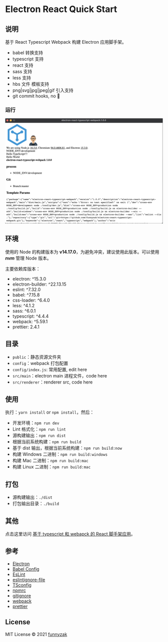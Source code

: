 # Electron React Quick Start

## 说明

基于 React Typescript Webpack 构建 Electron 应用脚手架。

-   babel 转换支持
-   typescript 支持
-   react 支持
-   sass 支持
-   less 支持
-   hbs 文件 模板支持
-   png|svg|jpg|jpeg|gif 引入支持
-   git commit hooks, no 💩

### 运行

![run](public/assets/img/run-demo.png)

## 环境

使用的 Node 的构建版本为 **v14.17.0**，为避免冲突，建议使用此版本。可以使用 **_nvm_** 管理 Node 版本。

主要依赖库版本：

-   electron: ^15.3.0
-   electron-builder: ^22.13.15
-   eslint: ^7.32.0
-   babel: ^7.15.8
-   css-loader: ^6.4.0
-   less: ^4.1.2
-   sass: ^6.0.1
-   typescript: ^4.4.4
-   webpack: ^5.59.1
-   prettier: 2.4.1

## 目录

-   `public`：静态资源文件夹
-   `config`：webpack 打包配置
-   `config/index.js`: 常用配置, edit here
-   `src/main`：electron main 进程文件，code here
-   `src/renderer`：renderer src, code here

## 使用

执行：`yarn install` or `npm install`，然后：

-   开发环境：`npm run dev`
-   Lint 格式化：`npm run lint`
-   源构建输出：`npm run dist`
-   根据当前系统构建：`npm run build`
-   基于 dist 输出，根据当前系统构建：`npm run build:now`
-   构建 Windows 二进制：`npm run build:windows`
-   构建 Mac 二进制：`npm run build:mac`
-   构建 Linux 二进制：`npm run build:mac`

## 打包

-   源构建输出：`./dist`
-   打包输出目录：`./build`

## 其他

点击这里访问 [基于 typescript 和 webapck 的 React 脚手架应用](https://github.com/funnyzak/react-typescript-quick-start)。

## 参考

-   [Electron](https://electronjs.org/docs)
-   [Babel Config](https://babel.docschina.org/docs/en/7.0.0/configuration/)
-   [EsLint](https://eslint.org/docs/user-guide/configuring/)
-   [eslintignore-file](https://eslint.org/docs/user-guide/configuring/ignoring-code#the-eslintignore-file)
-   [TSconfig](https://www.typescriptlang.org/tsconfig/)
-   [npmrc](https://docs.npmjs.com/cli/v7/configuring-npm/npmrc)
-   [gitignore](https://git-scm.com/docs/gitignore)
-   [webpack](https://webpack.docschina.org/guides/getting-started/)
-   [prettier](https://prettier.io/docs/en/index.html)

## License

MIT License © 2021 [funnyzak](https://github.com/funnyzak)
